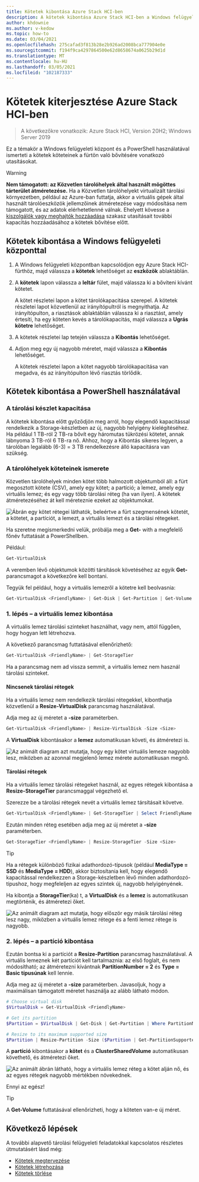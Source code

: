 ```yaml
---
title: Kötetek kibontása Azure Stack HCI-ben
description: A kötetek kibontása Azure Stack HCI-ben a Windows felügyeleti központ és a PowerShell használatával.
author: khdownie
ms.author: v-kedow
ms.topic: how-to
ms.date: 03/04/2021
ms.openlocfilehash: 275cafad3f813b28e2b926ad2008bca777904e0e
ms.sourcegitcommit: f194f9ca4297864500e62d8658674a0625b29d1d
ms.translationtype: MT
ms.contentlocale: hu-HU
ms.lasthandoff: 03/05/2021
ms.locfileid: "102187333"
---
```

# <a name="expanding-volumes-in-azure-stack-hci"></a>Kötetek kiterjesztése Azure Stack HCI-ben

> A következőkre vonatkozik: Azure Stack HCI, Version 20H2; Windows Server 2019

Ez a témakör a Windows felügyeleti központ és a PowerShell használatával ismerteti a kötetek köteteinek a fürtön való bővítésére vonatkozó utasításokat.

> [!WARNING]
> **Nem támogatott: az Közvetlen tárolóhelyek által használt mögöttes tárterület átméretezése.** Ha a Közvetlen tárolóhelyekt virtualizált tárolási környezetben, például az Azure-ban futtatja, akkor a virtuális gépek által használt tárolóeszközök jellemzőinek átméretezése vagy módosítása nem támogatott, és az adatok elérhetetlenné válnak. Ehelyett kövesse a [kiszolgálók vagy meghajtók hozzáadása](/windows-server/storage/storage-spaces/add-nodes) szakasz utasításait további kapacitás hozzáadásához a kötetek bővítése előtt.

## <a name="expand-volumes-using-windows-admin-center"></a>Kötetek kibontása a Windows felügyeleti központtal

1. A Windows felügyeleti központban kapcsolódjon egy Azure Stack HCI-fürthöz, majd válassza a **kötetek** lehetőséget az **eszközök** ablaktáblán.
2. A **kötetek** lapon válassza a **leltár** fület, majd válassza ki a bővíteni kívánt kötetet.

    A kötet részletei lapon a kötet tárolókapacitása szerepel. A kötetek részletei lapot közvetlenül az irányítópultról is megnyithatja. Az irányítópulton, a riasztások ablaktáblán válassza ki a riasztást, amely értesíti, ha egy köteten kevés a tárolókapacitás, majd válassza a **Ugrás kötetre** lehetőséget.

3. A kötetek részletei lap tetején válassza a **Kibontás** lehetőséget.
4. Adjon meg egy új nagyobb méretet, majd válassza a **Kibontás** lehetőséget.

    A kötetek részletei lapon a kötet nagyobb tárolókapacitása van megadva, és az irányítópulton lévő riasztás törlődik.

## <a name="expand-volumes-using-powershell"></a>Kötetek kibontása a PowerShell használatával

### <a name="capacity-in-the-storage-pool"></a>A tárolási készlet kapacitása

A kötetek kibontása előtt győződjön meg arról, hogy elegendő kapacitással rendelkezik a Storage-készletben az új, nagyobb helyigény kielégítéséhez. Ha például 1 TB-ról 2 TB-ra bővít egy háromutas tükrözési kötetet, annak lábnyoma 3 TB-ról 6 TB-ra nő. Ahhoz, hogy a Kibontás sikeres legyen, a tárolóban legalább (6-3) = 3 TB rendelkezésre álló kapacitásra van szükség.

### <a name="familiarity-with-volumes-in-storage-spaces"></a>A tárolóhelyek köteteinek ismerete

Közvetlen tárolóhelyek minden kötet több halmozott objektumból áll: a fürt megosztott kötete (CSV), amely egy kötet; a partíció; a lemez, amely egy virtuális lemez; és egy vagy több tárolási réteg (ha van ilyen). A kötetek átméretezéséhez át kell méreteznie ezeket az objektumokat.

![Ábrán egy kötet rétegei láthatók, beleértve a fürt szegmensének kötetét, a kötetet, a partíciót, a lemezt, a virtuális lemezt és a tárolási rétegeket.](media/extend-volumes/volumes-in-smapi.png)

Ha szeretne megismerkedni velük, próbálja meg a **Get-** with a megfelelő főnév futtatását a PowerShellben.

Például:

```PowerShell
Get-VirtualDisk
```

A veremben lévő objektumok közötti társítások követéséhez az egyik **Get-** parancsmagot a következőre kell bontani.

Tegyük fel például, hogy a virtuális lemezről a kötetre kell beolvasnia:

```PowerShell
Get-VirtualDisk <FriendlyName> | Get-Disk | Get-Partition | Get-Volume
```

### <a name="step-1--expand-the-virtual-disk"></a>1. lépés – a virtuális lemez kibontása

A virtuális lemez tárolási szinteket használhat, vagy nem, attól függően, hogy hogyan lett létrehozva.

A következő parancsmag futtatásával ellenőrizhető:

```PowerShell
Get-VirtualDisk <FriendlyName> | Get-StorageTier
```

Ha a parancsmag nem ad vissza semmit, a virtuális lemez nem használ tárolási szinteket.

#### <a name="no-storage-tiers"></a>Nincsenek tárolási rétegek

Ha a virtuális lemez nem rendelkezik tárolási rétegekkel, kibonthatja közvetlenül a **Resize-VirtualDisk** parancsmag használatával.

Adja meg az új méretet a **-size** paraméterben.

```PowerShell
Get-VirtualDisk <FriendlyName> | Resize-VirtualDisk -Size <Size>
```

A **VirtualDisk** kibontásakor a **lemez** automatikusan követi, és átméretezi is.

![Az animált diagram azt mutatja, hogy egy kötet virtuális lemeze nagyobb lesz, miközben az azonnal megjelenő lemez mérete automatikusan megnő.](media/extend-volumes/Resize-VirtualDisk.gif)

#### <a name="with-storage-tiers"></a>Tárolási rétegek

Ha a virtuális lemez tárolási rétegeket használ, az egyes rétegek kibontása a **Resize-StorageTier** parancsmaggal végezhető el.

Szerezze be a tárolási rétegek nevét a virtuális lemez társításait követve.

```PowerShell
Get-VirtualDisk <FriendlyName> | Get-StorageTier | Select FriendlyName
```

Ezután minden réteg esetében adja meg az új méretet a **-size** paraméterben.

```PowerShell
Get-StorageTier <FriendlyName> | Resize-StorageTier -Size <Size>
```

> [!TIP]
> Ha a rétegek különböző fizikai adathordozó-típusok (például **MediaType = SSD** és **MediaType = HDD**), akkor biztosítania kell, hogy elegendő kapacitással rendelkezzen a Storage-készletben lévő minden adathordozó-típushoz, hogy megfeleljen az egyes szintek új, nagyobb helyigényének.

Ha kibontja a **StorageTier**(ka) t, a **VirtualDisk** és a **lemez** is automatikusan megtörténik, és átméretezi őket.

![Az animált diagram azt mutatja, hogy először egy másik tárolási réteg lesz nagy, miközben a virtuális lemez rétege és a fenti lemez rétege is nagyobb.](media/extend-volumes/Resize-StorageTier.gif)

### <a name="step-2--expand-the-partition"></a>2. lépés – a partíció kibontása

Ezután bontsa ki a partíciót a **Resize-Partition** parancsmag használatával. A virtuális lemeznek két partíciót kell tartalmaznia: az első foglalt, és nem módosítható; az átméretezni kívántnak **PartitionNumber = 2** és **Type = Basic típusúnak** kell lennie.

Adja meg az új méretet a **-size** paraméterben. Javasoljuk, hogy a maximálisan támogatott méretet használja az alább látható módon.

```PowerShell
# Choose virtual disk
$VirtualDisk = Get-VirtualDisk <FriendlyName>

# Get its partition
$Partition = $VirtualDisk | Get-Disk | Get-Partition | Where PartitionNumber -Eq 2

# Resize to its maximum supported size
$Partition | Resize-Partition -Size ($Partition | Get-PartitionSupportedSize).SizeMax
```

A **partíció** kibontásakor a **kötet** és a **ClusterSharedVolume** automatikusan követhető, és átméretezi őket.

![Az animált ábrán látható, hogy a virtuális lemez réteg a kötet alján nő, és az egyes rétegek nagyobb mértékben növekednek.](media/extend-volumes/Resize-Partition.gif)

Ennyi az egész!

> [!TIP]
> A **Get-Volume** futtatásával ellenőrizheti, hogy a köteten van-e új méret.

## <a name="next-steps"></a>Következő lépések

A további alapvető tárolási felügyeleti feladatokkal kapcsolatos részletes útmutatásért lásd még:

- [Kötetek megtervezése](../concepts/plan-volumes.md)
- [Kötetek létrehozása](create-volumes.md)
- [Kötetek törlése](delete-volumes.md)